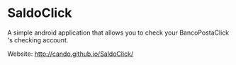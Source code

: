 SaldoClick
==========

A simple android application that allows you to check your BancoPostaClick 's checking account.

Website: http://cando.github.io/SaldoClick/
